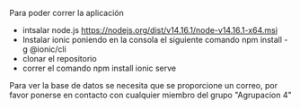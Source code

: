 Para poder correr la aplicación
- intsalar node.js
https://nodejs.org/dist/v14.16.1/node-v14.16.1-x64.msi
- Instalar ionic poniendo en la consola el siguiente comando
npm install -g @ionic/cli
- clonar el repositorio
- correr el comando 
npm install
ionic serve

Para ver la base de datos se necesita que se proporcione un correo, por favor ponerse en contacto con cualquier miembro del grupo "Agrupacion 4"
